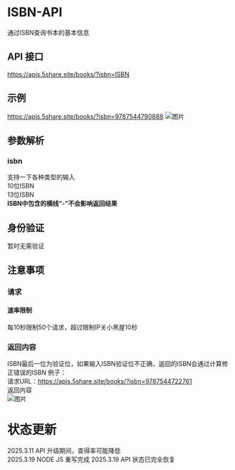 # ISBN-API
通过ISBN查询书本的基本信息

## API 接口
https://apis.5share.site/books/?isbn=ISBN

## 示例
https://apis.5share.site/books/?isbn=9787544790888
![图片](https://github.com/user-attachments/assets/f17e8763-61ff-4d42-8778-598e2a8a6fa5)

## 参数解析
### isbn
支持一下各种类型的输入  
10位ISBN  
13位ISBN  
**ISBN中包含的横线“-”不会影响返回结果**

## 身份验证
暂时无需验证

## 注意事项
### 请求
#### 速率限制
每10秒限制50个请求，超过限制IP关小黑屋10秒
### 返回内容
ISBN最后一位为验证位，如果输入ISBN验证位不正确，返回的ISBN会通过计算修正错误的ISBN
例子：  
请求URL：https://apis.5share.site/books/?isbn=9787544722761  
返回内容  
![图片](https://github.com/user-attachments/assets/da58960d-b118-4292-b37a-8a46a53a4f0a)



# 状态更新
2025.3.11 API 升级期间，查得率可能降低  
2025.3.19 NODE JS 重写完成
2025.3.19 API 状态已完全恢复


